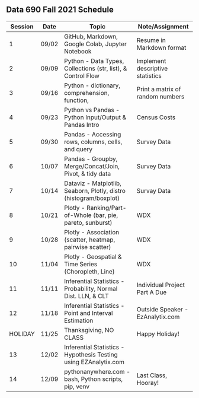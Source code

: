 
## Data 690 Fall 2021 Schedule

Session | Date  | Topic                                                               | Note/Assignment
--------|-------| --------------------------------------------------------------------|-----------
1       | 09/02 | GitHub, Markdown, Google Colab, Jupyter Notebook                    | Resume in Markdown format
2       | 09/09 | Python - Data Types, Collections (str, list), & Control Flow        | Implement descriptive statistics 
3       | 09/16 | Python - dictionary, comprehension, function,                       | Print a matrix of random numbers
4       | 09/23 | Python vs Pandas - Python Input/Output & Pandas Intro               | Census Costs 
5       | 09/30 | Pandas - Accessing rows, columns, cells, and query                  | Survey Data
6       | 10/07 | Pandas - Groupby, Merge/Concat/Join, Pivot, & tidy data             | Survey Data
7       | 10/14 | Dataviz - Matplotlib, Seaborn, Plotly, distro (histogram/boxplot)   | Survay Data
8       | 10/21 | Plotly - Ranking/Part-of-Whole (bar, pie, pareto, sunburst)         | WDX
9       | 10/28 | Plotly - Association (scatter, heatmap, pairwise scatter)           | WDX
10      | 11/04 | Plotly - Geospatial & Time Series (Choropleth, Line)                | WDX
11      | 11/11 | Inferential Statistics - Probability, Normal Dist. LLN, & CLT       | Individual Project Part A Due
12      | 11/18 | Inferential Statistics - Point and Interval Estimation              | Outside Speaker - EzAnalytix.com
HOLIDAY | 11/25 | Thanksgiving, NO CLASS                                              | Happy Holiday!
13      | 12/02 | Inferential Statistics - Hypothesis Testing using EZAnalytix.com    | 
14      | 12/09 | pythonanywhere.com - bash, Python scripts, pip, venv                | Last Class, Hooray!                               | 
